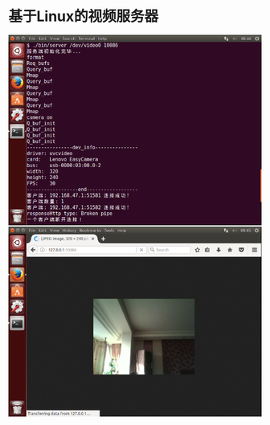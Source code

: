 # 基于Linux的视频服务器

![](https://github.com/EMSD1701-01/WebCamera/blob/master/images/screenshot2.png)
![](https://github.com/EMSD1701-01/WebCamera/blob/master/images/screenshot1.png)
